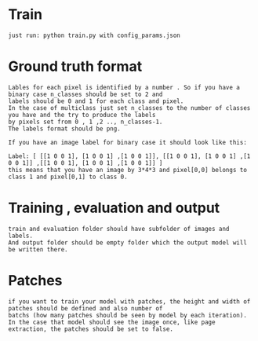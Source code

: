 # Train
    just run: python train.py with config_params.json
    
    
# Ground truth format
    
    Lables for each pixel is identified by a number . So if you have a binary case n_classes should be set to 2 and 
    labels should be 0 and 1 for each class and pixel.
    In the case of multiclass just set n_classes to the number of classes you have and the try to produce the labels
    by pixels set from 0 , 1 ,2 .., n_classes-1.
    The labels format should be png. 
    
    If you have an image label for binary case it should look like this:
    
    Label: [ [[1 0 0 1], [1 0 0 1] ,[1 0 0 1]], [[1 0 0 1], [1 0 0 1] ,[1 0 0 1]] ,[[1 0 0 1], [1 0 0 1] ,[1 0 0 1]] ] 
    this means that you have an image by 3*4*3 and pixel[0,0] belongs to class 1 and pixel[0,1] to class 0.
    
# Training , evaluation and output 
    train and evaluation folder should have subfolder of images and labels.
    And output folder should be empty folder which the output model will be written there.
    
# Patches
    
    if you want to train your model with patches, the height and width of patches should be defined and also number of 
    batchs (how many patches should be seen by model by each iteration).
    In the case that model should see the image once, like page extraction, the patches should be set to false.